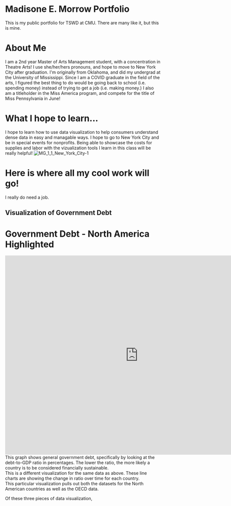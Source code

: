 # Madisone E. Morrow Portfolio
This is my public portfolio for TSWD at CMU. There are many like it, but this is mine.

# About Me
I am a 2nd year Master of Arts Management student, with a concentration in Theatre Arts! I use she/her/hers pronouns, and hope to move to New York City after graduation. I'm originally from Oklahoma, and did my undergrad at the University of Mississippi. Since I am a COVID graduate in the field of the arts, I figured the best thing to do would be going back to school (i.e. spending money) instead of trying to get a job (i.e. making money.) I also am a titleholder in the Miss America program, and compete for the title of Miss Pennsylvania in June!

# What I hope to learn...
I hope to learn how to use data visualization to help consumers understand dense data in easy and managable ways. I hope to go to New York City and be in special events for nonprofits. Being able to showcase the costs for supplies and labor with the vizualization tools I learn in this class will be really helpful! 
![MG_1_1_New_York_City-1](https://user-images.githubusercontent.com/98050576/150844673-412a88b8-9a25-4eac-90ab-8528289469a4.jpg)


# Here is where all my cool work will go!
I really do need a job.

## Visualization of Government Debt
# Government Debt - North America Highlighted
<iframe src="https://data.oecd.org/chart/6Bn3" width="860" height="645" style="border: 0" mozallowfullscreen="true" webkitallowfullscreen="true" allowfullscreen="true"><a href="https://data.oecd.org/chart/6Bn3" target="_blank">OECD Chart: General government debt, Total, % of GDP, Annual, 2019</a></iframe>
This graph shows general government debt, specifically by looking at the debt-to-GDP ratio in percentages. The lower the ratio, the more likely a country is to be considered financially sustainable. 

<div class="flourish-embed flourish-chart" data-src="visualisation/8567972"><script src="https://public.flourish.studio/resources/embed.js"></script></div>
This is a different visualization for the same data as above. These line charts are showing the change in ratio over time for each country.

<div class="flourish-embed flourish-chart" data-src="visualisation/8568079"><script src="https://public.flourish.studio/resources/embed.js"></script></div>
This particular visualization pulls out both the datasets for the North American countries as well as the OECD data.

Of these three pieces of data visualization, 

